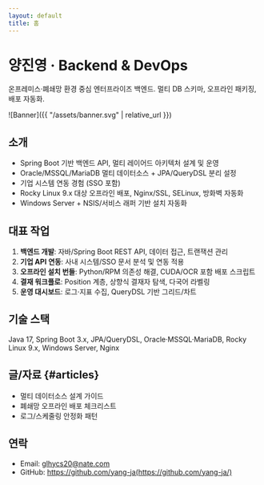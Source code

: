 ```yaml
---
layout: default
title: 홈
---
```



# 양진영 · Backend & DevOps
온프레미스·폐쇄망 환경 중심 엔터프라이즈 백엔드. 멀티 DB 스키마, 오프라인 패키징, 배포 자동화.


![Banner]({{ "/assets/banner.svg" | relative_url }})


## 소개
- Spring Boot 기반 백엔드 API, 멀티 레이어드 아키텍처 설계 및 운영
- Oracle/MSSQL/MariaDB 멀티 데이터소스 + JPA/QueryDSL 분리 설정
- 기업 시스템 연동 경험 (SSO 포함)
- Rocky Linux 9.x 대상 오프라인 배포, Nginx/SSL, SELinux, 방화벽 자동화
- Windows Server + NSIS/서비스 래퍼 기반 설치 자동화


## 대표 작업
1. **백엔드 개발**: 자바/Spring Boot REST API, 데이터 접근, 트랜잭션 관리
2. **기업 API 연동**: 사내 시스템/SSO 문서 분석 및 연동 적용
3. **오프라인 설치 번들**: Python/RPM 의존성 해결, CUDA/OCR 포함 배포 스크립트
4. **결재 워크플로**: Position 계층, 상향식 결재자 탐색, 다국어 라벨링
5. **운영 대시보드**: 로그·지표 수집, QueryDSL 기반 그리드/차트


## 기술 스택
Java 17, Spring Boot 3.x, JPA/QueryDSL, Oracle·MSSQL·MariaDB, Rocky Linux 9.x, Windows Server, Nginx


## 글/자료 {#articles}
- 멀티 데이터소스 설계 가이드
- 폐쇄망 오프라인 배포 체크리스트
- 로그/스케줄링 안정화 패턴


## 연락
- Email: glhycs20@nate.com
- GitHub: https://github.com/yang-ja(https://github.com/yang-ja/)